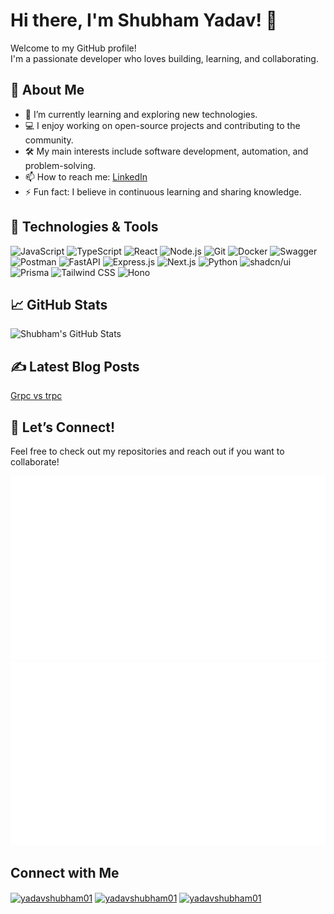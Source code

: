 
# Hi there, I'm Shubham Yadav! 👋

Welcome to my GitHub profile!  
I'm a passionate developer who loves building, learning, and collaborating.

## 🚀 About Me

- 🌱 I’m currently learning and exploring new technologies.
- 💻 I enjoy working on open-source projects and contributing to the community.
- 🛠 My main interests include software development, automation, and problem-solving.
- 📫 How to reach me: [LinkedIn](https://www.linkedin.com/in/shubham-yadav/)
- ⚡ Fun fact: I believe in continuous learning and sharing knowledge.

## 🧰 Technologies & Tools

![JavaScript](https://img.shields.io/badge/-JavaScript-black?style=flat-square&logo=javascript)
![TypeScript](https://img.shields.io/badge/-TypeScript-black?style=flat-square&logo=typescript)
![React](https://img.shields.io/badge/-React-black?style=flat-square&logo=react)
![Node.js](https://img.shields.io/badge/-Node.js-black?style=flat-square&logo=node.js)
![Git](https://img.shields.io/badge/-Git-black?style=flat-square&logo=git)
![Docker](https://img.shields.io/badge/-Docker-black?style=flat-square&logo=docker)
![Swagger](https://img.shields.io/badge/Swagger-85EA2D?logo=insomnia&logoColor=000)
![Postman](https://img.shields.io/badge/Postman-FF6C37?logo=postman&logoColor=white)
![FastAPI](https://img.shields.io/badge/FastAPI-009485.svg?logo=fastapi&logoColor=white)
![Express.js](https://img.shields.io/badge/Express.js-%23404d59.svg?logo=express&logoColor=%2361DAFB)
![Next.js](https://img.shields.io/badge/Next.js-black?logo=next.js&logoColor=white)
![Python](https://img.shields.io/badge/-Python-black?style=flat-square&logo=python)
![shadcn/ui](https://img.shields.io/badge/shadcn%2Fui-000?logo=shadcnui&logoColor=fff)
![Prisma](https://img.shields.io/badge/Prisma-2D3748?logo=prisma&logoColor=white)
![Tailwind CSS](https://img.shields.io/badge/Tailwind%20CSS-%2338B2AC.svg?logo=tailwind-css&logoColor=white)
![Hono](https://img.shields.io/badge/Hono-E36002?logo=hono&logoColor=fff)

## 📈 GitHub Stats

![Shubham's GitHub Stats](https://github-readme-stats.vercel.app/api?username=yadavshubham01&show_icons=true&hide_title=true&count_private=true&theme=transparent)

## ✍️ Latest Blog Posts

<!-- BLOG-POST-LIST:START -->
[Grpc vs trpc](https://medium.com/@yadavshubham4062/grpc-trpc-http-comparison-014eae9f3d89)
<!-- BLOG-POST-LIST:END -->

## 🤝 Let’s Connect!

Feel free to check out my repositories and reach out if you want to collaborate!


![](https://raw.githubusercontent.com/yadavshubham01/github-stats/master/generated/overview.svg#gh-dark-mode-only)
![](https://raw.githubusercontent.com/yadavshubham01/github-stats/master/generated/languages.svg#gh-dark-mode-only)


## Connect with Me
<p align="left">
<a href="https://linkedin.com/in/yadavshubham01" target="blank"><img align="center" src="https://cdn.jsdelivr.net/npm/simple-icons@3.0.1/icons/linkedin.svg" alt="yadavshubham01" height="30" width="40" /></a>
<a href="https://github.com/yadavshubham01" target="blank"><img align="center" src="https://cdn.jsdelivr.net/npm/simple-icons@3.0.1/icons/github.svg" alt="yadavshubham01" height="30" width="40" /></a>
<a href="https://github.com/yadavshubham01" target="blank"><img align="center" src="https://img.shields.io/badge/LeetCode-000000?logo=LeetCode&logoColor=#d16c06" alt="yadavshubham01" height="30" width="40" /></a>
  
</p>
